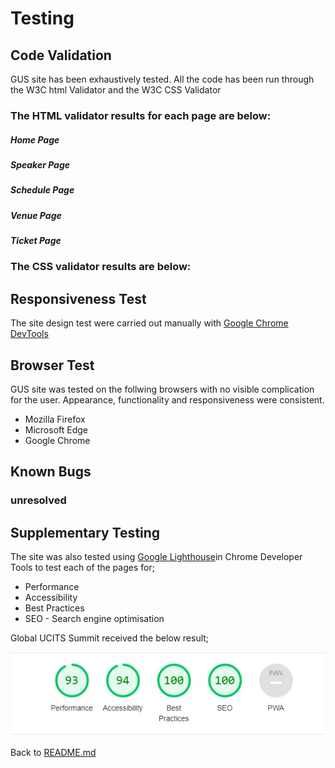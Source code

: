 # Testing

## Code Validation

GUS site has been exhaustively tested. All the code has been run through the W3C html Validator and the W3C CSS Validator

### The HTML validator results for each page are below:

##### Home Page



##### Speaker Page



##### Schedule Page



##### Venue Page



##### Ticket Page



### The CSS validator results are below:


## Responsiveness Test

The site design test were carried out manually with [Google Chrome DevTools](https://developer.chrome.com/docs/devtools/)

## Browser Test

GUS site was tested on the follwing browsers with no visible complication for the user. Appearance, functionality and responsiveness were consistent.

<ul>
    <li> Mozilla Firefox </li>
    <li> Microsoft Edge </li>
    <li> Google Chrome </li>
</ul>

## Known Bugs

### unresolved 

## Supplementary Testing

The site was also tested using [Google Lighthouse](https://developers.google.com/web/tools/lighthouse)in Chrome Developer Tools to test each of the pages for;

<ul>
    <li> Performance </li>
    <li> Accessibility </li>
    <li> Best Practices </li>
    <li> SEO - Search engine optimisation </li>
</ul>

Global UCITS Summit received the below result;

<img src="./assets/read images/results.jpg">

Back to [README.md](README.md)